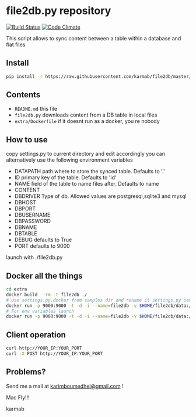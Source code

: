 # file2db.py repository

[![Build Status](https://travis-ci.org/karmab/file2db.svg?branch=master)](https://travis-ci.org/karmab/file2db)
[![Code Climate](https://codeclimate.com/github/karmab/file2db/badges/gpa.svg)](https://codeclimate.com/github/karmab/file2db)


This script allows to sync content between a table within a database and flat files

## Install

```bash
pip install -r https://raw.githubusercontent.com/karmab/file2db/master/requirements.txt
```

## Contents

-    `README.md` this file
-    `file2db.py`  downloads content from a DB table in local files
-    `extra/Dockerfile`  if it doesnt run as a docker, you re nobody

## How to use

copy settings.py to current directory and edit accordingly
you can alternatively use the following environment variables
- DATAPATH path where to store the synced table. Defaults to '.'
- ID primary key of the table. Defaults to 'id'
- NAME field of the table to name files after. Defaults to name
- CONTENT
- DBDRIVER Type of db. Allowed values are postgresql,sqlite3 and mysql
- DBHOST
- DBPORT
- DBUSERNAME
- DBPASSWORD
- DBNAME
- DBTABLE    
- DEBUG defaults to True
- PORT  defaults to 9000

launch with 
./file2db.py 


## Docker all the things

```bash
cd extra
docker build --rm -t file2db ./
# Use settings.py.docker from samples dir and rename it settings.py somewhere. For instance,
docker run -p 9000:9000 -t -d -i --name=file2db -v $HOME/file2db/data:/opt/file2db/data -v $HOME/file2db/settings.py:/opt/file2db/settings.py karmab/file2db
# For env variables launch
docker run -p 9000:9000 -t -d -i --name=file2db -v $HOME/file2db/data:/opt/file2db/data -e KEY=id -e NAME=name -e CONTENT=content -e DBDRIVER=postgresql -e DBHOST=192.168.3.1 -e DBPORT=5432 -e DBUSERNAME=testk -e DBPASSWORD=testk -e DBNAME=testk -e DBTABLE=mytemplates -e PORT=9000 -e DEBUG=True -e DATAPATH=/opt/file2db/data karmab/file2db

```

##  Client operation
```bash
curl http://YOUR_IP:YOUR_PORT
curl -X POST http://YOUR_IP:YOUR_PORT
```

## Problems?

Send me a mail at [karimboumedhel@gmail.com](mailto:karimboumedhel@gmail.com) !

Mac Fly!!!

karmab
